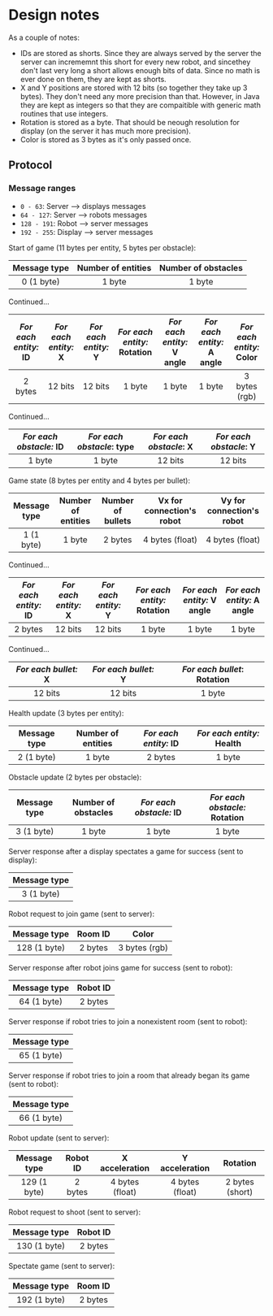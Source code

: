 # Design notes

As a couple of notes:

* IDs are stored as shorts. Since they are always served by the server the server can incrememnt this short for every new robot, and sincethey don't last very long a short allows enough bits of data.
Since no math is ever done on them, they are kept as shorts.
* X and Y positions are stored with 12 bits (so together they take up 3 bytes). They don't need any more precision than that.
However, in Java they are kept as integers so that they are compaitible with generic math routines that use integers.
* Rotation is stored as a byte. That should be neough resolution for display (on the server it has much more precision).
* Color is stored as 3 bytes as it's only passed once.

## Protocol

### Message ranges

* `0 - 63`: Server --> displays messages
* `64 - 127`: Server --> robots messages
* `128 - 191`: Robot --> server messages
* `192 - 255`: Display --> server messages

Start of game (11 bytes per entity, 5 bytes per obstacle):

| Message type | Number of entities | Number of obstacles |
| :----------: | :----------------: | :-----------------: |
|  0 (1 byte)  |       1 byte       |       1 byte        |

Continued...

| *For each entity:* ID | *For each entity:* X | *For each entity:* Y | *For each entity:* Rotation | *For each entity:* V angle | *For each entity:* A angle | *For each entity:* Color |
| :-------------------: | :------------------: | :------------------: | :-------------------------: | :------------------------: | :------------------------: | :----------------------: |
|        2 bytes        |        12 bits       |        12 bits       |           1 byte            |           1 byte           |           1 byte           |       3 bytes (rgb)      |

Continued...

| *For each obstacle:* ID | *For each obstacle*: type | *For each obstacle*: X | *For each obstacle*: Y |
| :---------------------: | :-----------------------: | :--------------------: | :--------------------: |
|         1 byte          |          1 byte           |        12 bits         |         12 bits        |

Game state (8 bytes per entity and 4 bytes per bullet):

| Message type | Number of entities | Number of bullets | Vx for connection's robot | Vy for connection's robot |
| :----------: | :----------------: | :---------------: | :-----------------------: | :-----------------------: |
|  1 (1 byte)  |       1 byte       |      2 bytes      |      4 bytes (float)      |      4 bytes (float)      |

Continued...

| *For each entity:* ID | *For each entity:* X | *For each entity:* Y | *For each entity:* Rotation | *For each entity:* V angle | *For each entity:* A angle |
| :-------------------: | :------------------: | :------------------: | :-------------------------: | :------------------------: | :------------------------: |
|        2 bytes        |        12 bits       |        12 bits       |           1 byte            |           1 byte           |           1 byte           |

Continued...

| *For each bullet:* X | *For each bullet:* Y | *For each bullet*: Rotation |
| :------------------: | :------------------: | :-------------------------: |
|        12 bits       |        12 bits       |            1 byte           |

Health update (3 bytes per entity):

| Message type | Number of entities | *For each entity:* ID | *For each entity:* Health |
| :----------: | :----------------: | :-------------------: | :-----------------------: |
|  2 (1 byte)  |       1 byte       |        2 bytes        |           1 byte          |

Obstacle update (2 bytes per obstacle):

| Message type | Number of obstacles | *For each obstacle:* ID | *For each obstacle:* Rotation |
| :----------: | :-----------------: | :---------------------: | :---------------------------: |
|  3 (1 byte)  |       1 byte        |         1 byte          |            1 byte             |

Server response after a display spectates a game for success (sent to display):

| Message type |
| :----------: |
|  3 (1 byte)  |

Robot request to join game (sent to server):

| Message type | Room ID |     Color     |
| :----------: | :-----: | :-----------: |
| 128 (1 byte) | 2 bytes | 3 bytes (rgb) |

Server response after robot joins game for success (sent to robot):

| Message type | Robot ID |
| :----------: | :------: |
|  64 (1 byte) |  2 bytes |

Server response if robot tries to join a nonexistent room (sent to robot):

| Message type |
| :----------: |
|  65 (1 byte) |

Server response if robot tries to join a room that already began its game (sent to robot):

| Message type |
| :----------: |
|  66 (1 byte) |

Robot update (sent to server):

| Message type | Robot ID |  X acceleration |  Y acceleration |    Rotation     |
| :----------: | :------: | :-------------: | :-------------: | :-------------: |
| 129 (1 byte) |  2 bytes | 4 bytes (float) | 4 bytes (float) | 2 bytes (short) |

Robot request to shoot (sent to server):

| Message type | Robot ID |
| :----------: | :------: |
| 130 (1 byte) |  2 bytes |

Spectate game (sent to server):

| Message type | Room ID |
| :----------: | :-----: |
| 192 (1 byte) | 2 bytes |
